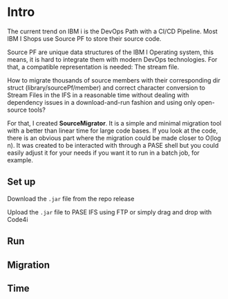 # Intro

The current trend on IBM i is the DevOps Path with a CI/CD Pipeline. Most IBM I Shops use Source PF to store their source code. 

Source PF are unique data structures of the IBM I Operating system, this means, it is hard to integrate them with modern DevOps technologies. For that, a compatible representation is needed: The stream file.

How to migrate thousands of source members with their corresponding dir struct (library/sourcePf/member) and correct character conversion to Stream Files in the IFS in a reasonable time without dealing with dependency issues in a download-and-run fashion and using only open-source tools?

For that, I created **SourceMigrator**. It is a simple and minimal migration tool with a better than linear time for large code bases. If you look at the code, there is an obvious part where the migration could be made closer to O(log n). It was created to be interacted with through a PASE shell but you could easily adjust it for your needs if you want it to run in a batch job, for example.

## Set up

Download the `.jar` file from the repo release

Upload the `.jar` file to PASE IFS using FTP or simply drag and drop with Code4i

## Run



## Migration



## Time



##

